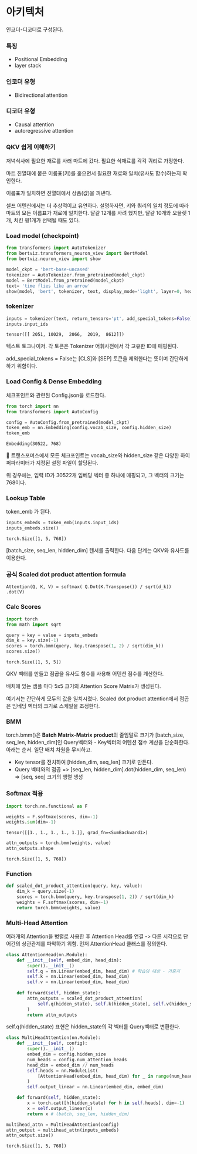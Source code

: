 # 아키텍처

인코더-디코더로 구성된다.



### 특징

* Positional Embedding
* layer stack



### 인코더 유형

* Bidirectional attention



### 디코더 유형

* Causal attention
* autoregressive attention



### QKV 쉽게 이해하기

저녁식사에 필요한 재료를 사러 마트에 갔다. 필요한 식재료를 각각 쿼리로 가정한다.

마트 진열대에 붙은 이름표(키)를 훑으면서 필요한 재료와 일치(유사도 함수)하는지 확인한다.

이름표가 일치하면 진열대에서 상품(값)을 꺼낸다.

셀프 어텐션에서는 더 추상적이고 유연하다. 설명하자면, 키와 쿼리의 일치 정도에 따라 마트의 모든 이름표가 재료에 일치한다. 달걀 12개를 사려 했지만, 달걀 10개와 오믈렛 1개, 치킨 윙1개가 선택될 때도 있다.



### Load model (checkpoint)

```python
from transformers import AutoTokenizer
from bertviz.transformers_neuron_view import BertModel
from bertviz.neuron_view import show

model_ckpt = 'bert-base-uncased'
tokenizer = AutoTokenizer.from_pretrained(model_ckpt)
model = BertModel.from_pretrained(model_ckpt)
text= 'time flies like an arrow'
show(model, 'bert', tokenizer, text, display_mode='light', layer=0, head=8)
```



### tokenizer

```python
inputs = tokenizer(text, return_tensors='pt', add_special_tokens=False)
inputs.input_ids
```

```
tensor([[ 2051, 10029,  2066,  2019,  8612]])
```

텍스트 토크나이저. 각 토큰은 Tokenizer 어휘사전에서 각 고유한 ID에 매핑된다.

add_special_tokens = False는 [CLS]와 [SEP] 토큰을 제외한다는 뜻이며 간단하게 하기 위함이다.



### Load Config & Dense Embedding

체크포인트와 관련된 Config.json을 로드한다.

```python
from torch import nn
from transformers import AutoConfig

config = AutoConfig.from_pretrained(model_ckpt)
token_emb = nn.Embedding(config.vocab_size, config.hidden_size)
token_emb
```

```
Embedding(30522, 768)
```

🤗 트랜스포머스에서 모든 체크포인트는 vocab_size와 hidden_size 같은 다양한 하이퍼파라미터가 지정된 설정 파일이 할당된다. 

위 경우에는, 입력 ID가 30522개 임베딩 벡터 중 하나에 매핑되고, 그 벡터의 크기는 768이다.



### Lookup Table

token_emb 가 된다.

```python
inputs_embeds = token_emb(inputs.input_ids)
inputs_embeds.size()
```

```
torch.Size([1, 5, 768])
```

[batch_size, seq_len, hidden_dim] 텐서를 출력한다. 다음 단계는 QKV와 유사도를 이용한다.



### 공식 Scaled dot product attention formula

```
Attention(Q, K, V) = softmax( Q.Dot(K.Transpose()) / sqrt(d_k)) .dot(V)
```



### Calc Scores

```python
import torch
from math import sqrt

query = key = value = inputs_embeds
dim_k = key.size(-1)
scores = torch.bmm(query, key.transpose(1, 2) / sqrt(dim_k))
scores.size()
```

```
torch.Size([1, 5, 5])
```

QKV 벡터를 만들고 점곱을 유사도 함수를 사용해 어텐션 점수를 계산한다.

배치에 있는 샘플 마다 5x5 크기의 Attention Score Matrix가 생성된다.

여기서는 간단하게 모두의 값을 일치시켰다. Scaled dot product attention에서 점곱은 임베딩 벡터의 크기로 스케일을 조정한다.



### BMM

torch.bmm()은 **Batch Matrix-Matrix product**의 줄임말로 크기가 [batch_size, seq_len, hidden_dim]인 Query벡터와 - Key벡터의 어텐션 점수 계산을 단순화한다. 아래는 순서. 일단 배치 차원을 무시하고.

* Key tensor를 전치하여 [hidden_dim, seq_len] 크기로 만든다.
* Query 벡터와의 점곱 => [seq_len, hidden_dim].dot(hidden_dim, seq_len) => [seq, seq] 크기의 행렬 생성



### Softmax 적용

```python
import torch.nn.functional as F

weights = F.softmax(scores, dim=-1)
weights.sum(dim=-1)
```

```
tensor([[1., 1., 1., 1., 1.]], grad_fn=<SumBackward1>)
```



```python
attn_outputs = torch.bmm(weights, value)
attn_outputs.shape
```

```
torch.Size([1, 5, 768])
```



### Function

```python
def scaled_dot_product_attention(query, key, value):
    dim_k = query.size(-1)
    scores = torch.bmm(query, key.transpose(1, 2)) / sqrt(dim_k)
    weights = F.softmax(scores, dim=-1)
    return torch.bmm(weights, value)
```





### Multi-Head Attention

여러개의 Attention을 병렬로 사용한 후 Attention Head를 연결 -> 다른 시각으로 단어간의 상관관계를 파악하기 위함. 먼저 AttentionHead 클래스를 정의한다.

```python
class AttentionHead(nn.Module):
    def __init__(self, embed_dim, head_dim):
        super().__init__()
        self.q = nn.Linear(embed_dim, head_dim) # 학습의 대상 - 가중치
        self.k = nn.Linear(embed_dim, head_dim)
        self.v = nn.Linear(embed_dim, head_dim)
    
    def forward(self, hidden_state):
        attn_outputs = scaled_dot_product_attention(
            self.q(hidden_state), self.k(hidden_state), self.v(hidden_state)
        )
        return attn_outputs
```

self.q(hidden_state) 표현은 hidden_state의 각 벡터를 Query벡터로 변환한다.

```python
class MultiHeadAttention(nn.Module):
    def __init__(self, config):
        super().__init__()
        embed_dim = config.hidden_size
        num_heads = config.num_attention_heads
        head_dim = embed_dim // num_heads
        self.heads = nn.ModuleList(
            [AttentionHead(embed_dim, head_dim) for _ in range(num_heads)]
        )
        self.output_linear = nn.Linear(embed_dim, embed_dim)

    def forward(self, hidden_state):
        x = torch.cat([h(hidden_state) for h in self.heads], dim=-1)
        x = self.output_linear(x)
        return x # (batch, seq_len, hidden_dim)
```



```python
multihead_attn = MultiHeadAttention(config)
attn_output = multihead_attn(inputs_embeds)
attn_output.size()
```

```
torch.Size([1, 5, 768])
```



